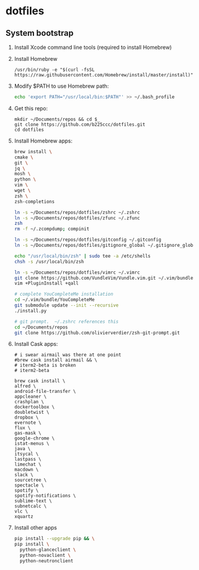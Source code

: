 # dotfiles

## System bootstrap


1. Install Xcode command line tools (required to install Homebrew)

2. Install Homebrew

   ~~~
   /usr/bin/ruby -e "$(curl -fsSL https://raw.githubusercontent.com/Homebrew/install/master/install)"
   ~~~

3. Modify $PATH to use Homebrew path:

   ~~~ sh
   echo 'export PATH="/usr/local/bin:$PATH"' >> ~/.bash_profile
   ~~~
   
1. Get this repo:

   ~~~
   mkdir ~/Documents/repos && cd $_
   git clone https://github.com/b225ccc/dotfiles.git
   cd dotfiles
   ~~~
 
4. Install Homebrew apps:
   
   ~~~ sh
   brew install \
   cmake \
   git \
   jq \
   mosh \
   python \
   vim \
   wget \
   zsh \
   zsh-completions
   ~~~

   ~~~ sh
   ln -s ~/Documents/repos/dotfiles/zshrc ~/.zshrc
   ln -s ~/Documents/repos/dotfiles/zfunc ~/.zfunc
   zsh
   rm -f ~/.zcompdump; compinit
   
   ln -s ~/Documents/repos/dotfiles/gitconfig ~/.gitconfig
   ln -s ~/Documents/repos/dotfiles/gitignore_global ~/.gitignore_global
   
   echo "/usr/local/bin/zsh" | sudo tee -a /etc/shells
   chsh -s /usr/local/bin/zsh
   
   ln -s ~/Documents/repos/dotfiles/vimrc ~/.vimrc
   git clone https://github.com/VundleVim/Vundle.vim.git ~/.vim/bundle/Vundle.vim
   vim +PluginInstall +qall
   
   # complete YouCompleteMe installation
   cd ~/.vim/bundle/YouCompleteMe
   git submodule update --init --recursive
   ./install.py
   
   # git prompt.  ~/.zshrc references this
   cd ~/Documents/repos
   git clone https://github.com/olivierverdier/zsh-git-prompt.git
   ~~~

5. Install Cask apps:

   ~~~
   # i swear airmail was there at one point
   #brew cask install airmail && \
   # iterm2-beta is broken
   # iterm2-beta
   
   brew cask install \
   alfred \
   android-file-transfer \
   appcleaner \
   crashplan \
   dockertoolbox \
   doubletwist \
   dropbox \
   evernote \
   flux \
   gas-mask \
   google-chrome \
   istat-menus \
   java \
   itsycal \
   lastpass \
   limechat \
   macdown \
   slack \
   sourcetree \
   spectacle \
   spotify \
   spotify-notifications \
   sublime-text \
   subnetcalc \
   vlc \
   xquartz
   ~~~

6. Install other apps

   ~~~ sh
   pip install --upgrade pip && \
   pip install \
     python-glanceclient \
     python-novaclient \
     python-neutronclient
   ~~~
